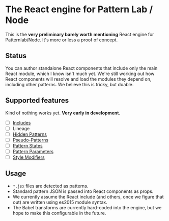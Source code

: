 # The React engine for Pattern Lab / Node
This is the **very preliminary barely worth mentioning** React engine for Patternlab/Node. It's more or less a proof of concept.

## Status
You can author standalone React components that include only the main React module, which I know isn't much yet. We're still working out how React components will resolve and load the modules they depend on, including other patterns. We believe this is tricky, but doable.

## Supported features
Kind of nothing works yet. **Very early in development.**

- [ ] [Includes](http://patternlab.io/docs/pattern-including.html)
- [ ] Lineage
- [ ] [Hidden Patterns](http://patternlab.io/docs/pattern-hiding.html)
- [ ] [Pseudo-Patterns](http://patternlab.io/docs/pattern-pseudo-patterns.html)
- [ ] [Pattern States](http://patternlab.io/docs/pattern-states.html)
- [ ] [Pattern Parameters](http://patternlab.io/docs/pattern-parameters.html)
- [ ] [Style Modifiers](http://patternlab.io/docs/pattern-stylemodifier.html)

## Usage

* `*.jsx` files are detected as patterns.
* Standard pattern JSON is passed into React components as props.
* We currently assume the React include (and others, once we figure that out) are written using es2015 module syntax.
* The Babel transforms are currently hard-coded into the engine, but we hope to make this configurable in the future.
